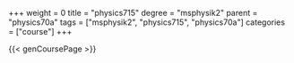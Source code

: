 +++
weight = 0
title = "physics715"
degree = "msphysik2"
parent = "physics70a"
tags = ["msphysik2", "physics715", "physics70a"]
categories = ["course"]
+++

{{< genCoursePage >}}
